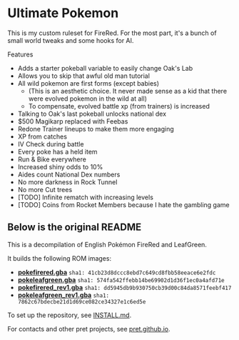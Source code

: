 # Ultimate Pokemon

This is my custom ruleset for FireRed. For the most part, it's a bunch of small world tweaks and some hooks for AI.

Features
- Adds a starter pokeball variable to easily change Oak's Lab
- Allows you to skip that awful old man tutorial
- All wild pokemon are first forms (except babies)
    - (This is an aesthetic choice. It never made sense as a kid that there were evolved pokemon in the wild at all)
    - To compensate, evolved battle xp (from trainers) is increased
- Talking to Oak's last pokeball unlocks national dex
- $500 Magikarp replaced with Feebas
- Redone Trainer lineups to make them more engaging
- XP from catches
- IV Check during battle
- Every poke has a held item
- Run & Bike everywhere
- Increased shiny odds to 10%
- Aides count National Dex numbers
- No more darkness in Rock Tunnel
- No more Cut trees
- [TODO] Infinite rematch with increasing levels
- [TODO] Coins from Rocket Members because I hate the gambling game

## Below is the original README

This is a decompilation of English Pokémon FireRed and LeafGreen.

It builds the following ROM images:

* [**pokefirered.gba**](https://datomatic.no-intro.org/?page=show_record&s=23&n=1616) `sha1: 41cb23d8dccc8ebd7c649cd8fbb58eeace6e2fdc`
* [**pokeleafgreen.gba**](https://datomatic.no-intro.org/?page=show_record&s=23&n=1617) `sha1: 574fa542ffebb14be69902d1d36f1ec0a4afd71e`
* [**pokefirered_rev1.gba**](https://datomatic.no-intro.org/?page=show_record&s=23&n=1672) `sha1: dd5945db9b930750cb39d00c84da8571feebf417`
* [**pokeleafgreen_rev1.gba**](https://datomatic.no-intro.org/index.php?page=show_record&s=23&n=1668) `sha1: 7862c67bdecbe21d1d69ce082ce34327e1c6ed5e`

To set up the repository, see [INSTALL.md](INSTALL.md).

For contacts and other pret projects, see [pret.github.io](https://pret.github.io/).
